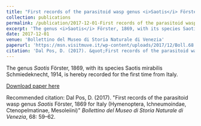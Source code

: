 ```yaml
---
title: "First records of the parasitoid wasp genus <i>Saotis</i> Förster, 1869 for Italy (Hymenoptera, Ichneumoindae, Ctenopelmatinae, Mesoleiini)"
collection: publications
permalink: /publication/2017-12-01-First records of the parasitoid wasp genus <i>Saotis</i> Förster, 1869 for Italy (Hymenoptera, Ichneumoindae, Ctenopelmatinae, Mesoleiini)
excerpt: 'The genus <i>Saotis</i> Förster, 1869, with its species Saotis mirabilis Schmiedeknecht, 1914, is hereby recorded for the first time from Italy.'
date: 2017-12-01
venue: 'Bollettino del Museo di Storia Naturale di Venezia'
paperurl: 'https://msn.visitmuve.it/wp-content/uploads/2017/12/Boll.68.2017.7.pdf'
citation: 'Dal Pos, D. (2017). &quot;First records of the parasitoid wasp genus <i>Saotis</i> Förster, 1869 for Italy (Hymenoptera, Ichneumoindae, Ctenopelmatinae, Mesoleiini).&quot; <i>Bollettino del Museo di Storia Naturale di Venezia</i>, 68: 59–62.'
---
```

The genus <i>Saotis</i> Förster, 1869, with its species Saotis mirabilis Schmiedeknecht, 1914, is hereby recorded for the first time from Italy.

[Download paper here](https://msn.visitmuve.it/wp-content/uploads/2017/12/Boll.68.2017.7.pdf)

Recommended citation: Dal Pos, D. (2017). "First records of the parasitoid wasp genus <i>Saotis</i> Förster, 1869 for Italy (Hymenoptera, Ichneumoindae, Ctenopelmatinae, Mesoleiini)" <i>Bollettino del Museo di Storia Naturale di Venezia</i>, 68: 59–62.